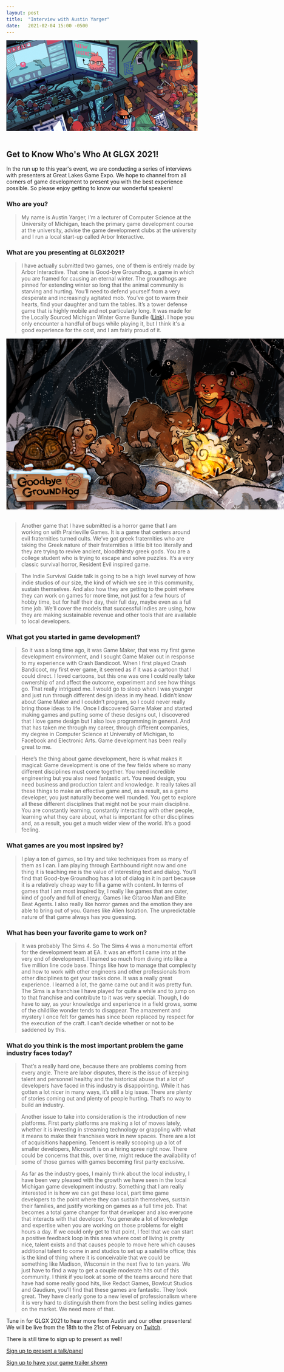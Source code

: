 ```yaml
---
layout: post
title:  "Interview with Austin Yarger"
date:   2021-02-04 15:00 -0500
---
```


<div style="text-align: center; width: 100%">
<img src="/img/blog/interview-header.png"/>
</div>
<br>

Get to Know Who's Who At GLGX 2021!
-----------------------------------
In the run up to this year's event, we are conducting a series of interviews with presenters at Great Lakes Game Expo. We hope to channel from all corners of game development to present you with the best experience possible. So please enjoy getting to know our wonderful speakers!

<!--more-->

### Who are you?
> My name is Austin Yarger,  I’m a lecturer of Computer Science at the University of Michigan, teach the primary game development course at the university, advise the game development clubs at the university and I run a local start-up called Arbor Interactive.

### What are you presenting at GLGX2021?
> I have actually submitted two games, one of them is entirely made by Arbor Interactive. That one is Good-bye Groundhog, a game in which you are framed for causing an eternal winter. The groundhogs are pinned for extending winter so long that the animal community is starving and hurting. You’ll need to defend yourself from a very desperate and increasingly agitated mob. You’ve got to warm their hearts, find your daughter and turn the tables. It’s a tower defense game that is highly mobile and not particularly long. It was made for the Locally Sourced Michigan Winter Game Bundle ([Link](https://itch.io/b/786/locally-sourced-winter-bundle)). I hope you only encounter a handful of bugs while playing it, but I think it's a good experience for the cost, and I am fairly proud of it.

<div style="text-align: center; width: 800px">
<img src="/img/games/goodbyegroundhog.png" />
</div>
<br>

> Another game that I have submitted is a horror game that I am working on with Prairieville Games. It is a game that centers around evil fraternities turned cults. We’ve got greek fraternities who are taking the Greek nature of their fraternities a little bit too literally and they are trying to revive ancient, bloodthirsty greek gods. You are a college student who is trying to escape and solve puzzles. It’s a very classic survival horror, Resident Evil inspired game. 

> The Indie Survival Guide talk is going to be a high level survey of how indie studios of our size, the kind of which we see in this community, sustain themselves. And also how they are getting to the point where they can work on games for more time, not just for a few hours of hobby time, but for half their day, their full day, maybe even as a full time job. We’ll cover the models that successful indies are using, how they are making sustainable revenue and other tools that are available to local developers.

### What got you started in game development?
> So it was a long time ago, it was Game Maker, that was my first game development environment, and I sought Game Maker out in response to my experience with Crash Bandicoot. When I first played Crash Bandicoot, my first ever game, it seemed as if it was a cartoon that I could direct. I loved cartoons, but this one was one I could really take ownership of and affect the outcome, experiment and see how things go. That really intrigued me. I would go to sleep when I was younger and just run through different design ideas in my head. I didn’t know about Game Maker and I couldn’t program, so I could never really bring those ideas to life. Once I discovered Game Maker and started making games and putting some of these designs out, I discovered that I love game design but I also love programming in general. And that has taken me through my career, through different companies, my degree in Computer Science at University of Michigan, to Facebook and Electronic Arts. Game development has been really great to me.

> Here’s the thing about game development, here is what makes it magical: Game development is one of the few fields where so many different disciplines must come together. You need incredible engineering but you also need fantastic art. You need design, you need business and production talent and knowledge. It really takes all these things to make an effective game and, as a result, as a game developer, you just naturally become well rounded. You get to explore all these different disciplines that might not be your main discipline. You are constantly learning, constantly interacting with other people, learning what they care about, what is important for other disciplines and, as a result, you get a much wider view of the world. It’s a good feeling.

### What games are you most inpsired by?
> I play a ton of games, so I try and take techniques from as many of them as I can. I am playing through Earthbound right now and one thing it is teaching me is the value of interesting text and dialog. You’ll find that Good-bye Groundhog has a lot of dialog in it in part because it is a relatively cheap way to fill a game with content. In terms of games that I am most inspired by, I really like games that are cuter, kind of goofy and full of energy. Games like Gitaroo Man and Elite Beat Agents. I also really like horror games and the emotion they are able to bring out of you. Games like Alien Isolation. The unpredictable nature of that game always has you guessing.

### What has been your favorite game to work on?
> It was probably The Sims 4. So The Sims 4 was a monumental effort for the development team at EA. It was an effort I came into at the very end of development. I learned so much from diving into like a five million line code base. Things like how to manage that complexity and how to work with other engineers and other professionals from other disciplines to get your tasks done. It was a really great experience. I learned a lot, the game came out and it was pretty fun. The Sims is a franchise I have played for quite a while and to jump on to that franchise and contribute to it was very special. Though, I do have to say, as your knowledge and experience in a field grows, some of the childlike wonder tends to disappear. The amazement and mystery I once felt for games has since been replaced by respect for the execution of the craft. I can't decide whether or not to be saddened by this.

### What do you think is the most important problem the game industry faces today?
> That’s a really hard one, because there are problems coming from every angle. There are labor disputes, there is the issue of keeping talent and personnel healthy and the historical abuse that a lot of developers have faced in this industry is disappointing. While it has gotten a lot nicer in many ways, it’s still a big issue. There are plenty of stories coming out and plenty of people hurting. That’s no way to build an industry. 

> Another issue to take into consideration is the introduction of new platforms. First party platforms are making a lot of moves lately, whether it is investing in streaming technology or grappling with what it means to make their franchises work in new spaces. There are a lot of acquisitions happening. Tencent is really scooping up a lot of smaller developers, Microsoft is on a hiring spree right now. There could be concerns that this, over time, might reduce the availability of some of those games with games becoming first party exclusive.

> As far as the industry goes, I mainly think about the local industry, I have been very pleased with the growth we have seen in the local Michigan game development industry. Something that I am really interested in is how we can get these local, part time game developers to the point where they can sustain themselves, sustain their families, and justify working on games as a full time job. That becomes a total game changer for that developer and also everyone that interacts with that developer. You generate a lot of knowledge and expertise when you are working on those problems for eight hours a day. If we could only get to that point, I feel that we can start a positive feedback loop in this area where cost of living is pretty nice, talent exists and that causes people to move here which causes additional talent to come in and studios to set up a satellite office; this is the kind of thing where it is conceivable that we could be something like Madison, Wisconsin in the next five to ten years. We just have to find a way to get a couple moderate hits out of this community. I think if you look at some of the teams around here that have had some really good hits, like Redact Games, Bowlcut Studios and Gaudium, you’ll find that these games are fantastic. They look great. They have clearly gone to a new level of professionalism where it is very hard to distinguish them from the best selling indies games on the market. We need more of that.

Tune in for GLGX 2021 to hear more from Austin and our other presenters! We will be live from the 18th to the 21st of February on [Twitch](https://twitch.tv/glgexpo). 

There is still time to sign up to present as well! 

[Sign up to present a talk/panel](https://docs.google.com/forms/d/e/1FAIpQLSdeVNU7D5KBIcMN3dcX2OUMkFi4b2gANr2pUonc2EnzSeiUPw/viewform)

[Sign up to have your game trailer shown](https://docs.google.com/forms/d/e/1FAIpQLSe_knD0XFIm6ziTMWG8_aRhLJ8e7lv1aaKqRYf6Tj0KXPoR7A/viewform)
